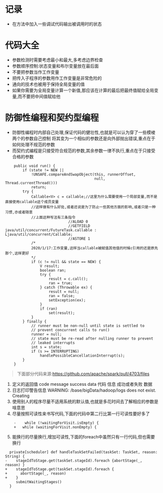 # 记录
+ 在方法中加入一些调试代码输出被调用时的状态
# 代码大全
+ 参数检测时需要考虑最小和最大,多考虑边界检查
+ 参数顺序控制:状态变量和布尔变量放在最后面
+ 不要把参数当作工作变量
+ 把传入子程序的参数用作工作变量是非常危险的
+ 通向的技术也被用于保持全局变量的值
+ 如果你需要为全局变量计算一个新值,那应该在计算的最后把最终值赋给全局变量,而不要把中间值赋给他
# 防御性编程和契约型编程
* 防御性编程时内部自己处理,保证代码的健壮性,也就是可以认为穿了一些模棱两个的参数自己控制
将其变为一个相似的参数还是向外部抛出错误,重点在于如何处理不规范的参数
* 而契约式编程是只接受符合规范的参数,其余参数一律不执行,重点在于只接受合格的参数
```
    public void run() {
        if (state != NEW ||
            !UNSAFE.compareAndSwapObject(this, runnerOffset,
                                         null, Thread.currentThread()))
            return;
        try {
            Callable<V> c = callable;//这里为什么需要使用一个局部变量,而不是直接使用callable这个成员变量
            //这样做有什么好处,或者还说是为了防止一些其他方面的影响,或者只是一种习惯,亦或者随意
            //上面这种写法有三条指令
                             //ALOAD 0
                             //GETFIELD java/util/concurrent/FutureTask.callable : Ljava/util/concurrent/Callable;
                             //ASTORE 1
            /*
            2020/1/17:工作变量,这样当callable被赋值其他值的时候c引用的还是原先那个,这样更好
            */
            if (c != null && state == NEW) {
                V result;
                boolean ran;
                try {
                    result = c.call();
                    ran = true;
                } catch (Throwable ex) {
                    result = null;
                    ran = false;
                    setException(ex);
                }
                if (ran)
                    set(result);
            }
        } finally {
            // runner must be non-null until state is settled to
            // prevent concurrent calls to run()
            runner = null;
            // state must be re-read after nulling runner to prevent
            // leaked interrupts
            int s = state;
            if (s >= INTERRUPTING)
                handlePossibleCancellationInterrupt(s);
        }
    }
```
>下面部分代码来源:https://github.com/apache/spark/pull/4703/files
1. 定义的返回值
    code message success data
    代码  信息  成功或者失败  数据
2. 日志打印警告信息
    WARNING: /base/bigData/hadoop/logs does not exist. Creating
3. 使用别人的程序尽量不适用系统的默认值,也就是多花时间去了解相应的参数是啥意思
4. 尽量按照可读性来书写代码,下面的代码中第二行比第一行可读性要好多了
``` 
    -    while (!waitingForVisit.isEmpty) {
    +   while (waitingForVisit.nonEmpty) {
```
5. 能换行的尽量换行,增加可读性,下面的foreach中虽然只有一行代码,但也需要换行
```
  private[scheduler] def handleTaskSetFailed(taskSet: TaskSet, reason: String) {
-    stageIdToStage.get(taskSet.stageId).foreach {abortStage(_, reason) }
+    stageIdToStage.get(taskSet.stageId).foreach {
+      abortStage(_, reason)
+    }    
     submitWaitingStages()
  }
```